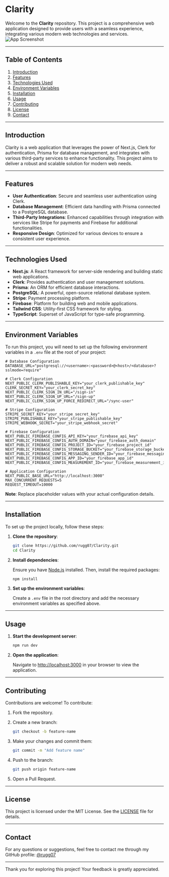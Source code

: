 # Clarity

Welcome to the **Clarity** repository. This project is a comprehensive web application designed to provide users with a seamless experience, integrating various modern web technologies and services.
![App Screenshot](https://v0-portflio-swvezkk4ikp.vercel.app/Clarity-base.png)

---

## Table of Contents

1. [Introduction](#introduction)
2. [Features](#features)
3. [Technologies Used](#technologies-used)
4. [Environment Variables](#environment-variables)
5. [Installation](#installation)
6. [Usage](#usage)
7. [Contributing](#contributing)
8. [License](#license)
9. [Contact](#contact)

---

## Introduction

Clarity is a web application that leverages the power of Next.js, Clerk for authentication, Prisma for database management, and integrates with various third-party services to enhance functionality. This project aims to deliver a robust and scalable solution for modern web needs.

---

## Features

- **User Authentication**: Secure and seamless user authentication using Clerk.
- **Database Management**: Efficient data handling with Prisma connected to a PostgreSQL database.
- **Third-Party Integrations**: Enhanced capabilities through integration with services like Stripe for payments and Firebase for additional functionalities.
- **Responsive Design**: Optimized for various devices to ensure a consistent user experience.

---

## Technologies Used

- **Next.js**: A React framework for server-side rendering and building static web applications.
- **Clerk**: Provides authentication and user management solutions.
- **Prisma**: An ORM for efficient database interactions.
- **PostgreSQL**: A powerful, open-source relational database system.
- **Stripe**: Payment processing platform.
- **Firebase**: Platform for building web and mobile applications.
- **Tailwind CSS**: Utility-first CSS framework for styling.
- **TypeScript**: Superset of JavaScript for type-safe programming.

---

## Environment Variables

To run this project, you will need to set up the following environment variables in a `.env` file at the root of your project:

```env
# Database Configuration
DATABASE_URL="postgresql://<username>:<password>@<host>/<database>?sslmode=require"

# Clerk Configuration
NEXT_PUBLIC_CLERK_PUBLISHABLE_KEY="your_clerk_publishable_key"
CLERK_SECRET_KEY="your_clerk_secret_key"
NEXT_PUBLIC_CLERK_SIGN_IN_URL="/sign-in"
NEXT_PUBLIC_CLERK_SIGN_UP_URL="/sign-up"
NEXT_PUBLIC_CLERK_SIGN_UP_FORCE_REDIRECT_URL="/sync-user"

# Stripe Configuration
STRIPE_SECRET_KEY="your_stripe_secret_key"
STRIPE_PUBLISHABLE_KEY="your_stripe_publishable_key"
STRIPE_WEBHOOK_SECRET="your_stripe_webhook_secret"

# Firebase Configuration
NEXT_PUBLIC_FIREBASE_CONFIG_API_KEY="your_firebase_api_key"
NEXT_PUBLIC_FIREBASE_CONFIG_AUTH_DOMAIN="your_firebase_auth_domain"
NEXT_PUBLIC_FIREBASE_CONFIG_PROJECT_ID="your_firebase_project_id"
NEXT_PUBLIC_FIREBASE_CONFIG_STORAGE_BUCKET="your_firebase_storage_bucket"
NEXT_PUBLIC_FIREBASE_CONFIG_MESSAGING_SENDER_ID="your_firebase_messaging_sender_id"
NEXT_PUBLIC_FIREBASE_CONFIG_APP_ID="your_firebase_app_id"
NEXT_PUBLIC_FIREBASE_CONFIG_MEASUREMENT_ID="your_firebase_measurement_id"

# Application Configuration
NEXT_PUBLIC_BASE_URL="http://localhost:3000"
MAX_CONCURRENT_REQUESTS=5
REQUEST_TIMEOUT=10000
```

**Note**: Replace placeholder values with your actual configuration details.

---

## Installation

To set up the project locally, follow these steps:

1. **Clone the repository**:

   ```bash
   git clone https://github.com/rugg07/Clarity.git
   cd Clarity
   ```

2. **Install dependencies**:

   Ensure you have [Node.js](https://nodejs.org/) installed. Then, install the required packages:

   ```bash
   npm install
   ```

3. **Set up the environment variables**:

   Create a `.env` file in the root directory and add the necessary environment variables as specified above.

---

## Usage

1. **Start the development server**:

   ```bash
   npm run dev
   ```

2. **Open the application**:

   Navigate to [http://localhost:3000](http://localhost:3000) in your browser to view the application.

---

## Contributing

Contributions are welcome! To contribute:

1. Fork the repository.
2. Create a new branch:

   ```bash
   git checkout -b feature-name
   ```

3. Make your changes and commit them:

   ```bash
   git commit -m "Add feature name"
   ```

4. Push to the branch:

   ```bash
   git push origin feature-name
   ```

5. Open a Pull Request.

---

## License

This project is licensed under the MIT License. See the [LICENSE](LICENSE) file for details.

---

## Contact

For any questions or suggestions, feel free to contact me through my GitHub profile: [@rugg07](https://github.com/rugg07)

---

Thank you for exploring this project! Your feedback is greatly appreciated. 
